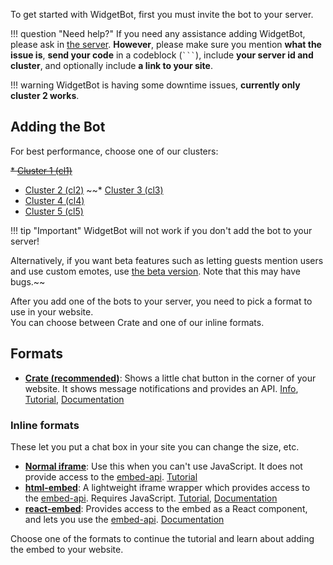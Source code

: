To get started with WidgetBot, first you must invite the bot to your server.

!!! question "Need help?"
    If you need any assistance adding WidgetBot, please ask in [the server](https://discord.gg/NYBEhN7). **However**, please make sure you mention **what the issue is**, **send your code** in a codeblock (` ``` `), include **your server id and cluster**, and optionally include **a link to your site**.


!!! warning
    WidgetBot is having some downtime issues, **currently only cluster 2 works**.

## Adding the Bot

For best performance, choose one of our clusters:

~~* [Cluster 1 (cl1)](https://discordapp.com/oauth2/authorize?client_id=454690519952523267&scope=bot&permissions=537218112)~~
* [Cluster 2 (cl2)](https://discordapp.com/oauth2/authorize?client_id=454690621454548994&scope=bot&permissions=537218112)
~~* [Cluster 3 (cl3)](https://discordapp.com/oauth2/authorize?client_id=454690769010425856&scope=bot&permissions=537218112)
* [Cluster 4 (cl4)](https://discordapp.com/oauth2/authorize?client_id=454690860097863680&scope=bot&permissions=537218112)
* [Cluster 5 (cl5)](https://discordapp.com/oauth2/authorize?client_id=454690940968370188&scope=bot&permissions=537218112)

!!! tip "Important"
    WidgetBot will not work if you don't add the bot to your server!

Alternatively, if you want beta features such as letting guests mention users and use custom emotes, use [the beta version](https://discordapp.com/oauth2/authorize?client_id=356856478495408129&scope=bot&permissions=537218112). Note that this may have bugs.~~

After you add one of the bots to your server, you need to pick a format to use in your website.  
You can choose between Crate and one of our inline formats.

## Formats

* **[Crate (recommended)](/embed/crate/tutorial)**: Shows a little chat button in the corner of your website. It shows message notifications and provides an API. [Info](https://widgetbot.io/crate), [Tutorial](/embed/crate/tutorial), [Documentation](/embed/crate)

### Inline formats
These let you put a chat box in your site you can change the size, etc.

* **[Normal iframe](iframes)**: Use this when you can't use JavaScript. It does not provide access to the [embed-api](https://github.com/widgetbot-io/embed-api). [Tutorial](iframe)
* **[html-embed](/embed/html-embed/tutorial)**: A lightweight iframe wrapper which provides access to the [embed-api](https://github.com/widgetbot-io/embed-api). Requires JavaScript. [Tutorial](/embed/html-embed/tutorial), [Documentation](/embed/html-embed)
* **[react-embed](/embed/react-embed)**: Provides access to the embed as a React component, and lets you use the [embed-api](https://github.com/widgetbot-io/embed-api). [Documentation](/embed/react-embed)

Choose one of the formats to continue the tutorial and learn about adding the embed to your website.
